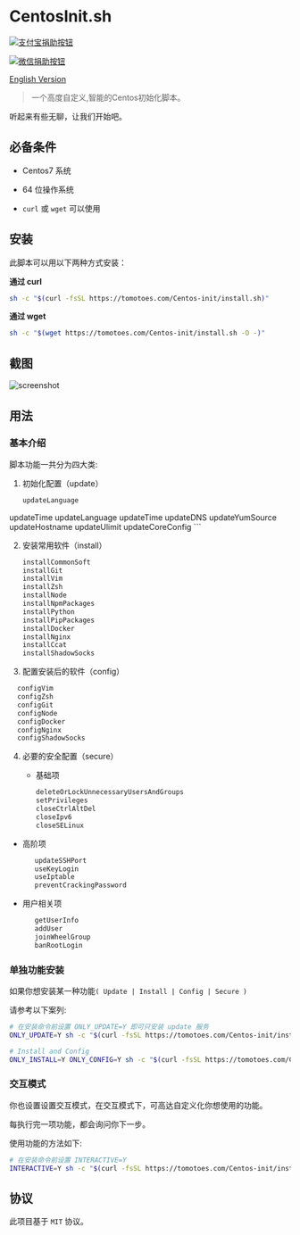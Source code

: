 # CentosInit.sh


[![支付宝捐助按钮](https://camo.githubusercontent.com/f4874996db5ac421925db08778d800d76d36abbc/68747470733a2f2f696d672e736869656c64732e696f2f62616467652f2545362539342541462545342542422539382545352541452539442d25453525393025393154412545362538442539302545352538412541392d677265656e2e737667)](https://cdn.jsdelivr.net/gh/Tomotoes/images/blog/alipay.png)

[![微信捐助按钮](https://camo.githubusercontent.com/26101aa838286ad0d45a6f71b25fdc6e14e7668c/68747470733a2f2f696d672e736869656c64732e696f2f62616467652f2545352542452541452545342542462541312d25453525393025393154412545362538442539302545352538412541392d677265656e2e737667)](https://cdn.jsdelivr.net/gh/Tomotoes/images/blog/wechat.png)

[English Version](<https://github.com/Tomotoes/Centos-init/blob/master/README.md>)

> 一个高度自定义,智能的Centos初始化脚本。
>

听起来有些无聊，让我们开始吧。



## 必备条件
- Centos7 系统

- 64 位操作系统

- `curl` 或 `wget` 可以使用



## 安装
此脚本可以用以下两种方式安装：

**通过 curl**

```sh
sh -c "$(curl -fsSL https://tomotoes.com/Centos-init/install.sh)"
```

**通过 wget**
```sh
sh -c "$(wget https://tomotoes.com/Centos-init/install.sh -O -)"
```



## 截图

![screenshot](https://github.com/Tomotoes/Centos-init/blob/master/screenshot.gif)



## 用法

### 基本介绍

脚本功能一共分为四大类:

1. 初始化配置（update）
	```sh
	updateLanguage
  updateTime
	updateLanguage
	updateTime
	updateDNS
	updateYumSource
	updateHostname
	updateUlimit
	updateCoreConfig
	```

2. 安装常用软件（install）
   ```sh
   installCommonSoft
   installGit
   installVim
   installZsh
   installNode
   installNpmPackages
   installPython
   installPipPackages
   installDocker
   installNginx
   installCcat
   installShadowSocks
   ```

3. 配置安装后的软件（config）
  ```sh
	configVim
	configZsh
	configGit
	configNode
	configDocker
	configNginx
	configShadowSocks
  ```

4. 必要的安全配置（secure）
   - 基础项

     ```sh
     deleteOrLockUnnecessaryUsersAndGroups
     setPrivileges
     closeCtrlAltDel
     closeIpv6
     closeSELinux
     ```

- 高阶项

  ```sh
     updateSSHPort
     useKeyLogin
     useIptable
     preventCrackingPassword
  ```

- 用户相关项

  ```sh
     getUserInfo
     addUser
     joinWheelGroup
     banRootLogin
  ```



### 单独功能安装

如果你想安装某一种功能`( Update | Install | Config | Secure )`

请参考以下案列:

```sh
# 在安装命令前设置 ONLY_UPDATE=Y 即可只安装 update 服务
ONLY_UPDATE=Y sh -c "$(curl -fsSL https://tomotoes.com/Centos-init/install.sh)"

# Install and Config
ONLY_INSTALL=Y ONLY_CONFIG=Y sh -c "$(curl -fsSL https://tomotoes.com/Centos-init/install.sh)"
```



### 交互模式

你也设置设置交互模式，在交互模式下，可高达自定义化你想使用的功能。

每执行完一项功能，都会询问你下一步。



使用功能的方法如下:

```sh
# 在安装命令前设置 INTERACTIVE=Y
INTERACTIVE=Y sh -c "$(curl -fsSL https://tomotoes.com/Centos-init/install.sh)"
```



## 协议
此项目基于 `MIT` 协议。
